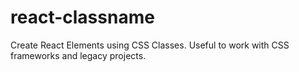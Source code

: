 # react-classname
Create React Elements using CSS Classes. Useful to work with CSS frameworks and legacy projects.
